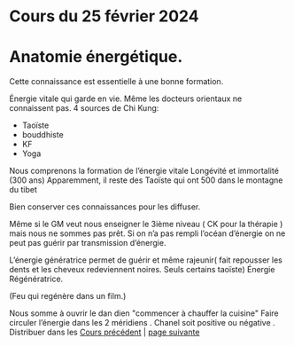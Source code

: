 # Cours du 25 février 2024

# Anatomie énergétique. 

Cette connaissance est essentielle à une bonne formation.

Énergie vitale qui garde en vie. Même les docteurs orientaux ne connaissent pas. 
4 sources de Chi Kung: 
- Taoïste
- bouddhiste
- KF
- Yoga

Nous comprenons la formation de l’énergie vitale
Longévité et immortalité (300 ans)
Apparemment, il  reste des Taoïste qui ont 500 dans le montagne du tibet

Bien conserver ces connaissances pour les diffuser.

Même si le GM veut nous enseigner le 3ième niveau ( CK pour la thérapie ) mais nous ne sommes pas prêt. Si on n’a pas rempli l’océan d’énergie on ne peut pas guérir par transmission d’énergie. 

L’énergie génératrice permet de guérir et même rajeunir( fait repousser les dents et les cheveux redeviennent noires. Seuls certains taoïste) Énergie Régénératrice. 

(Feu qui regénère dans un film.)

Nous somme à ouvrir le dan dien
"commencer à chauffer la cuisine"
Faire circuler l’énergie dans les 2 méridiens . Chanel soit positive ou négative . Distribuer dans les 
[Cours précédent](2024-02-18-14) | [page suivante](2024-02-25-02.md)
